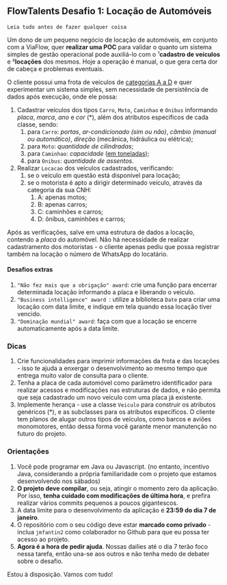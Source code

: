 ## FlowTalents Desafio 1: Locação de Automóveis

`Leia tudo antes de fazer qualquer coisa`

Um dono de um pequeno negócio de locação de automóveis, em conjunto com a ViaFlow, quer **realizar uma POC** para validar o quanto um sistema simples de gestão operacional pode auxiliá-lo com o ¹**cadastro de veículos** e ²**locações** dos mesmos. Hoje a operação é manual, o que gera certa dor de cabeça e problemas eventuais.

O cliente possui uma frota de veículos de [categorias A a D](https://autopapo.uol.com.br/noticia/categorias-da-cnh-tipos-carteira-motorista/) e quer experimentar um sistema simples, sem necessidade de persistência de dados após execução, onde ele possa:

1. Cadastrar veículos dos tipos `Carro`, `Moto`, `Caminhao` e `Onibus` informando *placa*, *marca*, *ano* e *cor* (*), além dos atributos específicos de cada classe, sendo:
   1. para `Carro`: *portas*, *ar-condicionado (sim ou não)*, *câmbio (manual ou automático)*, *direção* (mecânica, hidráulica ou elétrica);
   2. para `Moto`: *quantidade de cilindradas*;
   3. para `Caminhao`: *capacidade* ([em toneladas](https://blog.cargobr.com/wp-content/uploads/2019/04/20190402_cargobr_infografico_eixos.png));
   4. para `Onibus`: *quantidade de assentos*.
2. Realizar `Locacao` dos veículos cadastrados, verificando:
   1. se o veículo em questão está disponível para locação;
   2. se o motorista é apto a dirigir determinado veículo, através da categoria da sua CNH:
      1. A: apenas motos;
      2. B: apenas carros;
      3. C: caminhões e carros;
      4. D: ônibus, caminhões e carros;

Após as verificações, salve em uma estrutura de dados a locação, contendo a *placa* do automóvel. Não há necessidade de realizar cadastramento dos motoristas - o cliente apenas pediu que possa registrar também na locação o número de WhatsApp do locatário. 

#### Desafios extras

1. `"Não fez mais que a obrigação" award`: crie uma função para encerrar determinada locação informando a placa e liberando o veículo.
2. `"Business intelligence" award `: utilize a biblioteca `Date` para criar uma locação com data limite, e indique em tela quando essa locação tiver vencido.
3. `"Dominação mundial" award`: faça com que a locação se encerre automaticamente após a data limite.

### Dicas

1. Crie funcionalidades para imprimir informações da frota e das locações - isso te ajuda a enxergar o desenvolvimento ao mesmo tempo que entrega muito valor de consulta para o cliente.
2. Tenha a placa de cada automóvel como parâmetro identificador para realizar acessos e modificações nas estruturas de dados, e não permita que seja cadastrado um novo veículo com uma placa já existente.
3. Implemente herança - use a classe `Veiculo` para construir os atributos genéricos (*), e as subclasses para os atributos específicos. O cliente tem planos de alugar outros tipos de veículos, como barcos e aviões monomotores, então dessa forma você garante menor manutenção no futuro do projeto.

### Orientações

1. Você pode programar em Java ou Javascript. (no entanto, incentivo Java, considerando a própria familiaridade com o projeto que estamos desenvolvendo nos sábados)
2. **O projeto deve compilar**, ou seja, atingir o momento zero da aplicação. Por isso, **tenha cuidado com modificações de última hora**, e prefira realizar vários commits pequenos a poucos gigantescos.
3. A data limite para o desenvolvimento da aplicação é **23:59 do dia 7 de janeiro**.
4. O repositório com o seu código deve estar **marcado como privado** - inclua `jmfantin2` como colaborador no Github para que eu possa ter acesso ao projeto.
5. **Agora é a hora de pedir ajuda**. Nossas dailies até o dia 7 terão foco nessa tarefa, então una-se aos outros e não tenha medo de debater sobre o desafio.

Estou à disposição. Vamos com tudo!
